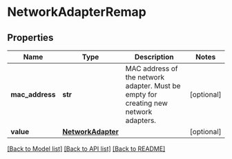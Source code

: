 # NetworkAdapterRemap

## Properties
Name | Type | Description | Notes
------------ | ------------- | ------------- | -------------
**mac_address** | **str** | MAC address of the network adapter. Must be empty for creating new network adapters. | [optional] 
**value** | [**NetworkAdapter**](NetworkAdapter.md) |  | [optional] 

[[Back to Model list]](../README.md#documentation-for-models) [[Back to API list]](../README.md#documentation-for-api-endpoints) [[Back to README]](../README.md)


